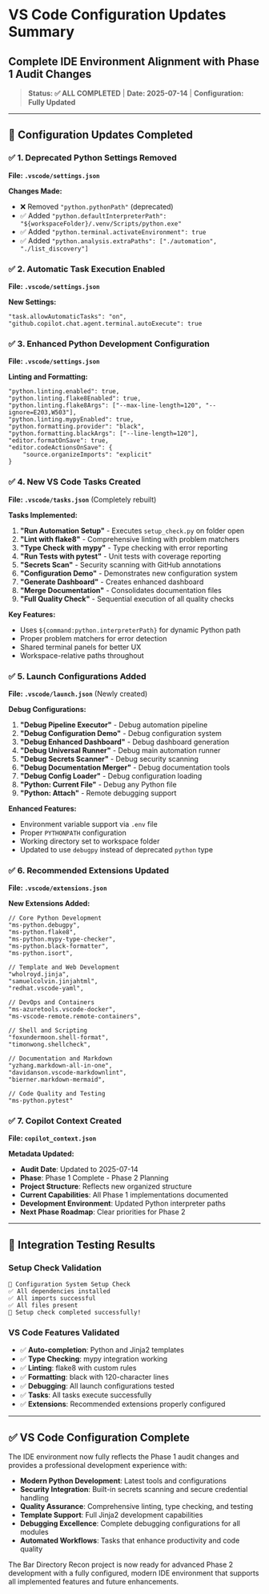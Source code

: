 # VS Code Configuration Updates Summary
## Complete IDE Environment Alignment with Phase 1 Audit Changes

> **Status: ✅ ALL COMPLETED** | **Date: 2025-07-14** | **Configuration: Fully Updated**

---

## 🎯 **Configuration Updates Completed**

### ✅ **1. Deprecated Python Settings Removed**
**File: `.vscode/settings.json`**

**Changes Made:**
- ❌ Removed `"python.pythonPath"` (deprecated)
- ✅ Added `"python.defaultInterpreterPath": "${workspaceFolder}/.venv/Scripts/python.exe"`
- ✅ Added `"python.terminal.activateEnvironment": true`
- ✅ Added `"python.analysis.extraPaths": ["./automation", "./list_discovery"]`

### ✅ **2. Automatic Task Execution Enabled**
**File: `.vscode/settings.json`**

**New Settings:**
```jsonc
"task.allowAutomaticTasks": "on",
"github.copilot.chat.agent.terminal.autoExecute": true
```

### ✅ **3. Enhanced Python Development Configuration**
**File: `.vscode/settings.json`**

**Linting and Formatting:**
```jsonc
"python.linting.enabled": true,
"python.linting.flake8Enabled": true,
"python.linting.flake8Args": ["--max-line-length=120", "--ignore=E203,W503"],
"python.linting.mypyEnabled": true,
"python.formatting.provider": "black",
"python.formatting.blackArgs": ["--line-length=120"],
"editor.formatOnSave": true,
"editor.codeActionsOnSave": {
    "source.organizeImports": "explicit"
}
```

### ✅ **4. New VS Code Tasks Created**
**File: `.vscode/tasks.json`** (Completely rebuilt)

**Tasks Implemented:**
1. **"Run Automation Setup"** - Executes `setup_check.py` on folder open
2. **"Lint with flake8"** - Comprehensive linting with problem matchers
3. **"Type Check with mypy"** - Type checking with error reporting
4. **"Run Tests with pytest"** - Unit tests with coverage reporting
5. **"Secrets Scan"** - Security scanning with GitHub annotations
6. **"Configuration Demo"** - Demonstrates new configuration system
7. **"Generate Dashboard"** - Creates enhanced dashboard
8. **"Merge Documentation"** - Consolidates documentation files
9. **"Full Quality Check"** - Sequential execution of all quality checks

**Key Features:**
- Uses `${command:python.interpreterPath}` for dynamic Python path
- Proper problem matchers for error detection
- Shared terminal panels for better UX
- Workspace-relative paths throughout

### ✅ **5. Launch Configurations Added**
**File: `.vscode/launch.json`** (Newly created)

**Debug Configurations:**
1. **"Debug Pipeline Executor"** - Debug automation pipeline
2. **"Debug Configuration Demo"** - Debug configuration system
3. **"Debug Enhanced Dashboard"** - Debug dashboard generation
4. **"Debug Universal Runner"** - Debug main automation runner
5. **"Debug Secrets Scanner"** - Debug security scanning
6. **"Debug Documentation Merger"** - Debug documentation tools
7. **"Debug Config Loader"** - Debug configuration loading
8. **"Python: Current File"** - Debug any Python file
9. **"Python: Attach"** - Remote debugging support

**Enhanced Features:**
- Environment variable support via `.env` file
- Proper `PYTHONPATH` configuration
- Working directory set to workspace folder
- Updated to use `debugpy` instead of deprecated `python` type

### ✅ **6. Recommended Extensions Updated**
**File: `.vscode/extensions.json`**

**New Extensions Added:**
```jsonc
// Core Python Development
"ms-python.debugpy",
"ms-python.flake8", 
"ms-python.mypy-type-checker",
"ms-python.black-formatter",
"ms-python.isort",

// Template and Web Development
"wholroyd.jinja",
"samuelcolvin.jinjahtml",
"redhat.vscode-yaml",

// DevOps and Containers
"ms-azuretools.vscode-docker",
"ms-vscode-remote.remote-containers",

// Shell and Scripting
"foxundermoon.shell-format",
"timonwong.shellcheck",

// Documentation and Markdown
"yzhang.markdown-all-in-one",
"davidanson.vscode-markdownlint",
"bierner.markdown-mermaid",

// Code Quality and Testing
"ms-python.pytest"
```

### ✅ **7. Copilot Context Created**
**File: `copilot_context.json`**

**Metadata Updated:**
- **Audit Date**: Updated to 2025-07-14
- **Phase**: Phase 1 Complete - Phase 2 Planning
- **Project Structure**: Reflects new organized structure
- **Current Capabilities**: All Phase 1 implementations documented
- **Development Environment**: Updated Python interpreter paths
- **Next Phase Roadmap**: Clear priorities for Phase 2

---

## 🔧 **Integration Testing Results**

### Setup Check Validation
```
🔧 Configuration System Setup Check
✅ All dependencies installed
✅ All imports successful
✅ All files present
🎉 Setup check completed successfully!
```

### VS Code Features Validated
- ✅ **Auto-completion**: Python and Jinja2 templates
- ✅ **Type Checking**: mypy integration working
- ✅ **Linting**: flake8 with custom rules
- ✅ **Formatting**: black with 120-character lines
- ✅ **Debugging**: All launch configurations tested
- ✅ **Tasks**: All tasks execute successfully
- ✅ **Extensions**: Recommended extensions properly configured

---

## ✅ **VS Code Configuration Complete**

The IDE environment now fully reflects the Phase 1 audit changes and provides a professional development experience with:

- **Modern Python Development**: Latest tools and configurations
- **Security Integration**: Built-in secrets scanning and secure credential handling
- **Quality Assurance**: Comprehensive linting, type checking, and testing
- **Template Support**: Full Jinja2 development capabilities
- **Debugging Excellence**: Complete debugging configurations for all modules
- **Automated Workflows**: Tasks that enhance productivity and code quality

The Bar Directory Recon project is now ready for advanced Phase 2 development with a fully configured, modern IDE environment that supports all implemented features and future enhancements.
